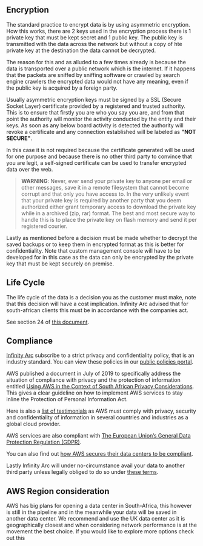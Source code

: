 ## Encryption

The standard practice to encrypt data is by using asymmetric encryption. How this works, there are 2 keys used in the encryption process there is 1 private key that must be kept secret and 1 public key. The public key is transmitted with the data across the network but without a copy of hte private key at the destination the data cannot be decrypted. 

The reason for this and as alluded to a few times already is because the data is transported over a public network which is the internet. If it happens that the packets are sniffed by sniffing software or crawled by search engine crawlers the encrypted data would not have any meaning, even if the public key is acquired by a foreign party. 

Usually asymmetric encryption keys must be signed by a SSL (Secure Socket Layer) certificate provided by a registered and trusted authority. This is to ensure that firstly you are who you say you are, and from that point the authority will monitor the activity conducted by the entity and their keys. As soon as any below board activity is detected the authority will revoke a certificate and any connection established will be labeled as **"NOT SECURE"**.

In this case it is not required because the certificate generated will be used for one purpose and because there is no other third party to convince that you are legit, a self-signed certificate can be used to transfer encrypted data over the web.

> **WARNING**: Never, ever send your private key to anyone per email or other messages, save it in a remote filesystem that cannot become corrupt and that only you have access to. In the very unlikely event that your private key is required by another party that you deem authorized either grant  temporary access to download the private key while in a archived (zip, rar) format. The best and most secure way to handle this is to place the private key on flash memory and send it per registered courier.

Lastly as mentioned before a decision must be made whether to decrypt the saved backups or to keep them in encrypted format as this is better for confidentiality. Note that custom management console will have to be developed for in this case as the data can only be encrypted by the private key that must be kept securely on premise. 

## Life Cycle

The life cycle of the data is a decision you as the customer must make, note that this decision will have a cost implication. Infinity Arc advised that for south-african clients this must be in accordance with the companies act.

See section 24 of [this document](http://www.cipc.co.za/files/2413/9452/7679/CompaniesAct71_2008.pdf).

## Compliance

[Infinity Arc](www.infinityarc.net) subscribe to a strict privacy and confidentiality policy, that is an industry standard. You can view these policies in our [public policies portal](policies.infintyarc.net).

AWS published a document in July of 2019 to specifically address the situation of compliance with privacy and the protection of information entitled [Using AWS in the Context of South African Privacy Considerations](https://now-static-demos.c1i44.now.sh/Using_AWS_in_the_Context_of_South_African_Privacy_Considerations.pdf). This gives a clear guideline on how to implement AWS services to stay inline the Protection of Personal Information Act. 

Here is also a [list of testimonials](https://aws.amazon.com/compliance/testimonials/) as AWS must comply with privacy, security and confidentiality of information in several countries and industries as a global cloud provider.

AWS services are also compliant with [The European Union’s General Data Protection Regulation (GDPR)](https://aws.amazon.com/compliance/gdpr-center/?sc_ichannel=ha&sc_icampaign=acq_awsblogsb&sc_icontent=security-resources).

You can also find out [how AWS secures their data centers to be compliant](https://aws.amazon.com/compliance/data-center/data-centers/).

Lastly Infinity Arc will under no-circumstance avail your data to another third party unless legally obliged to do so under [these terms](https://aws.amazon.com/compliance/amazon-information-requests/).

## AWS Region consideration

AWS has big plans for opening a data center in South-Africa, this however is still in the pipeline and in the meanwhile your data will be saved in another data center. We recommend and use the UK data center as it is geographically closest and when considering network performance is at the movement the best choice. If you would like to explore more options check out this 